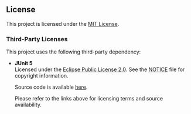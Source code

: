 ## License
This project is licensed under the [MIT License](LICENSE).

### Third-Party Licenses
This project uses the following third-party dependency:

- **JUnit 5**  
  Licensed under the [Eclipse Public License 2.0](https://www.eclipse.org/legal/epl-v20.html). See the [NOTICE](NOTICE) file for copyright information.
  
  Source code is available [here](https://github.com/junit-team/junit5).

  Please refer to the links above for licensing terms and source availability.